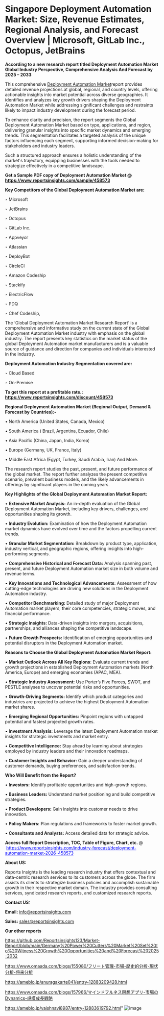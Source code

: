 # Singapore Deployment Automation Market: Size, Revenue Estimates, Regional Analysis, and Forecast Overview | Microsoft, GitLab Inc., Octopus, JetBrains

<strong>According to a new research report titled Deployment Automation Market Global Industry Perspective, Comprehensive Analysis And Forecast by 2025 – 2033</strong>

This comprehensive <a href=https://www.reportsinsights.com/sample/458573>Deployment Automation Market</a>report provides detailed revenue projections at global, regional, and country levels, offering actionable insights into market potential across diverse geographies. It identifies and analyzes key growth drivers shaping the Deployment Automation Market while addressing significant challenges and restraints likely to impact industry development during the forecast period.

To enhance clarity and precision, the report segments the Global Deployment Automation Market based on type, applications, and region, delivering granular insights into specific market dynamics and emerging trends. This segmentation facilitates a targeted analysis of the unique factors influencing each segment, supporting informed decision-making for stakeholders and industry leaders.

Such a structured approach ensures a holistic understanding of the market's trajectory, equipping businesses with the tools needed to strategize effectively in a competitive landscape.

<strong>Get a Sample PDF copy of Deployment Automation Market </strong><strong>@<a href=https://www.reportsinsights.com/sample/458573 style=color:#0000ff;> https://www.reportsinsights.com/sample/458573</a></strong></font>

<strong>Key Competitors of the Global Deployment Automation Market are:</strong>

‣ Microsoft

‣ JetBrains

‣ Octopus

‣ GitLab Inc.

‣ Appveyor

‣ Atlassian

‣ DeployBot

‣ CircleCI

‣ Amazon Codeship

‣ Stackify

‣ ElectricFlow

‣ PDQ

‣ Chef Codeship,

The ‘Global Deployment Automation Market Research Report’ is a comprehensive and informative study on the current state of the Global Deployment Automation Market industry with emphasis on the global industry. The report presents key statistics on the market status of the global Deployment Automation market manufacturers and is a valuable source of guidance and direction for companies and individuals interested in the industry.

<strong>Deployment Automation Industry Segmentation covered are:</strong>

‣ Cloud Based

‣ On-Premise

<strong>To get this report at a profitable rate.: <a href=https://www.reportsinsights.com/discount/458573 style=color:#0000ff;>https://www.reportsinsights.com/discount/458573</a></strong></font>

<strong>Regional Deployment Automation Market (Regional Output, Demand &amp; Forecast by Countries):-</strong>

• North America (United States, Canada, Mexico)

• South America ( Brazil, Argentina, Ecuador, Chile)

• Asia Pacific (China, Japan, India, Korea)

• Europe (Germany, UK, France, Italy)

• Middle East Africa (Egypt, Turkey, Saudi Arabia, Iran) And More.

The research report studies the past, present, and future performance of the global market. The report further analyzes the present competitive scenario, prevalent business models, and the likely advancements in offerings by significant players in the coming years.

<strong>Key Highlights of the Global Deployment Automation Market Report:</strong>

• <strong>Extensive Market Analysis:</strong> An in-depth evaluation of the Global Deployment Automation Market, including key drivers, challenges, and opportunities shaping its growth.

• <strong>Industry Evolution:</strong> Examination of how the Deployment Automation market dynamics have evolved over time and the factors propelling current trends.

• <strong>Granular Market Segmentation:</strong> Breakdown by product type, application, industry vertical, and geographic regions, offering insights into high-performing segments.

• <strong>Comprehensive Historical and Forecast Data:</strong> Analysis spanning past, present, and future Deployment Automation market size in both volume and revenue terms.

• <strong>Key Innovations and Technological Advancements:</strong> Assessment of how cutting-edge technologies are driving new solutions in the Deployment Automation industry.

• <strong>Competitor Benchmarking:</strong> Detailed study of major Deployment Automation market players, their core competencies, strategic moves, and financial performance.

• <strong>Strategic Insights:</strong> Data-driven insights into mergers, acquisitions, partnerships, and alliances shaping the competitive landscape.

• <strong>Future Growth Prospects:</strong> Identification of emerging opportunities and potential disruptors in the Deployment Automation market.

<strong>Reasons to Choose the Global Deployment Automation Market Report:</strong>

• <strong>Market Outlook Across All Key Regions:</strong> Evaluate current trends and growth projections in established Deployment Automation markets (North America, Europe) and emerging economies (APAC, MEA).

• <strong>Strategic Industry Assessment:</strong> Use Porter’s Five Forces, SWOT, and PESTLE analyses to uncover potential risks and opportunities.

• <strong>Growth-Driving Segments:</strong> Identify which product categories and industries are projected to achieve the highest Deployment Automation market shares.

• <strong>Emerging Regional Opportunities:</strong> Pinpoint regions with untapped potential and fastest projected growth rates.

• <strong>Investment Analysis:</strong> Leverage the latest Deployment Automation market insights for strategic investments and market entry.

• <strong>Competitive Intelligence:</strong> Stay ahead by learning about strategies employed by industry leaders and their innovation roadmaps.

• <strong>Customer Insights and Behavior:</strong> Gain a deeper understanding of customer demands, buying preferences, and satisfaction trends.

<strong>Who Will Benefit from the Report?</strong>

• <strong>Investors:</strong> Identify profitable opportunities and high-growth regions.

• <strong>Business Leaders:</strong> Understand market positioning and build competitive strategies.

• <strong>Product Developers:</strong> Gain insights into customer needs to drive innovation.

• <strong>Policy Makers:</strong> Plan regulations and frameworks to foster market growth.

• <strong>Consultants and Analysts:</strong> Access detailed data for strategic advice.
</ul>
<strong>Access full Report Description, TOC, Table of Figure, Chart, etc. </strong>@  <a href=https://www.reportsinsights.com/industry-forecast/deployment-automation-market-2026-458573 style=color:#0000ff;>https://www.reportsinsights.com/industry-forecast/deployment-automation-market-2026-458573</a></font>

<strong><strong>About US</strong>:</strong>

Reports Insights is the leading research industry that offers contextual and data-centric research services to its customers across the globe. The firm assists its clients to strategize business policies and accomplish sustainable growth in their respective market domain. The industry provides consulting services, syndicated research reports, and customized research reports.

<strong>Contact US:</strong>

<p class=""""><b>Email:</b> <a href=mailto:info@reportsinsights.com>info@reportsinsights.com</a></p>
<p class=""""><b>Sales:</b> <a href=mailto:sales@reportsinsights.com>sales@reportsinsights.com</a></p>

<strong>Our other reports</strong>

<a href=https://github.com/Reportsinsights123/Market-Report/blob/main/Germany%20Power%20Cutters%20Market%20Set%20to%20Witness%20Growth%20Opportunities%20and%20Forecast%202025-2032>https://github.com/Reportsinsights123/Market-Report/blob/main/Germany%20Power%20Cutters%20Market%20Set%20to%20Witness%20Growth%20Opportunities%20and%20Forecast%202025-2032</a>

<a href=https://www.omaada.com/blogs/155080/フリート管理-市場-歴史的分析-現状分析-将来分析>https://www.omaada.com/blogs/155080/フリート管理-市場-歴史的分析-現状分析-将来分析</a>

<a href=https://ameblo.jp/anuragakarte041/entry-12883209428.html>https://ameblo.jp/anuragakarte041/entry-12883209428.html</a>

<a href=https://www.omaada.com/blogs/157966/マインドフルネス瞑想アプリ-市場のDynamics-規模成長戦略>https://www.omaada.com/blogs/157966/マインドフルネス瞑想アプリ-市場のDynamics-規模成長戦略</a>

<a href=https://ameblo.jp/vaishnavi8987/entry-12883619792.html>https://ameblo.jp/vaishnavi8987/entry-12883619792.html</a>"
![image](https://github.com/user-attachments/assets/0bf6346f-ba04-49fd-ac9d-952219c724ff)
